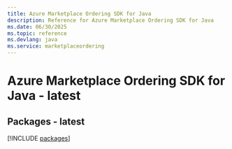 ```yaml
---
title: Azure Marketplace Ordering SDK for Java
description: Reference for Azure Marketplace Ordering SDK for Java
ms.date: 06/30/2025
ms.topic: reference
ms.devlang: java
ms.service: marketplaceordering
---
```

# Azure Marketplace Ordering SDK for Java - latest
## Packages - latest
[!INCLUDE [packages](marketplace-ordering-index.md)]